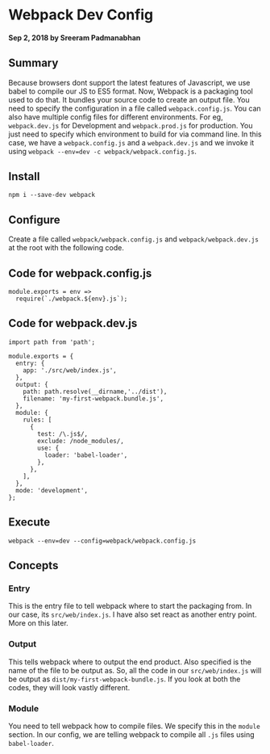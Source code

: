 # Webpack Dev Config

#### Sep 2, 2018 by Sreeram Padmanabhan

## Summary

Because browsers dont support the latest features of Javascript, we use babel to compile our JS to ES5 format. Now, Webpack is a packaging tool used to do that. It bundles your source code to create an output file. You need to specify the configuration in a file called `webpack.config.js`. You can also have multiple config files for different environments. For eg, `webpack.dev.js` for Development and `webpack.prod.js` for production. You just need to specify which environment to build for via command line. In this case, we have a `webpack.config.js` and a `webpack.dev.js` and we invoke it using `webpack --env=dev -c webpack/webpack.config.js`.

## Install

`npm i --save-dev webpack`

## Configure

Create a file called `webpack/webpack.config.js` and `webpack/webpack.dev.js` at the root with the following code.

## Code for webpack.config.js

    module.exports = env => 
      require(`./webpack.${env}.js`);


## Code for webpack.dev.js

    import path from 'path';
    
    module.exports = {
      entry: {
        app: './src/web/index.js',
      },
      output: {
        path: path.resolve(__dirname,'../dist'),
        filename: 'my-first-webpack.bundle.js',
      },
      module: {
        rules: [
          {
            test: /\.js$/,
            exclude: /node_modules/,
            use: {
              loader: 'babel-loader',
            },
          },
        ],
      },
      mode: 'development',
    };

## Execute
`webpack --env=dev --config=webpack/webpack.config.js`

## Concepts

### Entry

This is the entry file to tell webpack where to start the packaging from. In our case, its `src/web/index.js`. I have also set react as another entry point. More on this later.

### Output

This tells webpack where to output the end product. Also specified is the name of the file to be output as. So, all the code in our `src/web/index.js` will be output as `dist/my-first-webpack-bundle.js`. If you look at both the codes, they will look vastly different.

### Module

You need to tell webpack how to compile files. We specify this in the `module` section. In our config, we are telling webpack to compile all `.js` files using `babel-loader`.

